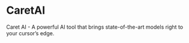 # CaretAI
Caret AI - A powerful AI tool that brings state-of-the-art models right to your cursor’s edge.
